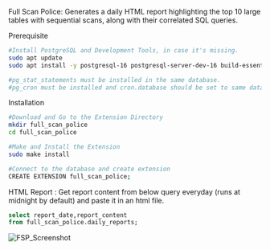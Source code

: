 Full Scan Police: Generates a daily HTML report highlighting the top 10 large tables with sequential scans, along with their correlated SQL queries.

Prerequisite
```bash
#Install PostgreSQL and Development Tools, in case it's missing.
sudo apt update
sudo apt install -y postgresql-16 postgresql-server-dev-16 build-essential

#pg_stat_statements must be installed in the same database.
#pg_cron must be installed and cron.database should be set to same database name (as the one where extension is needed) in postgres config file. 
```

Installation
```bash
#Download and Go to the Extension Directory
mkdir full_scan_police
cd full_scan_police

#Make and Install the Extension
sudo make install

#Connect to the database and create extension
CREATE EXTENSION full_scan_police;

```

HTML Report : Get report content from below query everyday (runs at midnight by default) and paste it in an html file.

```sql
select report_date,report_content
from full_scan_police.daily_reports;
```



![FSP_Screenshot](https://github.com/user-attachments/assets/b59eae86-4784-4f73-8906-31e61036105a)
